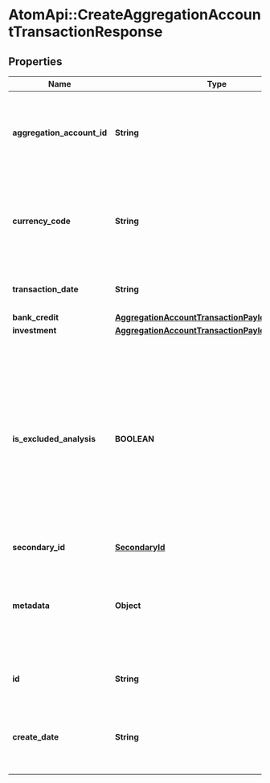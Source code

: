 # AtomApi::CreateAggregationAccountTransactionResponse

## Properties
Name | Type | Description | Notes
------------ | ------------- | ------------- | -------------
**aggregation_account_id** | **String** | The ID of the aggregation account to which the transaction record belongs | 
**currency_code** | **String** | Alphabetic currency code for the currency of the transaction, limited to 3 characters | 
**transaction_date** | **String** | The date the transaction took place | 
**bank_credit** | [**AggregationAccountTransactionPayloadBankCredit**](AggregationAccountTransactionPayloadBankCredit.md) |  | [optional] 
**investment** | [**AggregationAccountTransactionPayloadInvestment**](AggregationAccountTransactionPayloadInvestment.md) |  | [optional] 
**is_excluded_analysis** | **BOOLEAN** | Indicates if this transaction will be excluded from any spending or income analysis done in Proton tools. Defaults to “false” which indicates it will not be excluded from Proton analyses | [optional] 
**secondary_id** | [**SecondaryId**](SecondaryId.md) |  | [optional] 
**metadata** | **Object** | Custom information associated with the aggregation account transaction in the format key:value | [optional] 
**id** | **String** | ID of the aggregation account transaction | [optional] 
**create_date** | **String** | Datetime the aggregation account transaction was created | [optional] 


